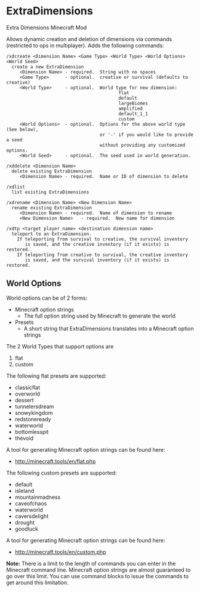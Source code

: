 # ExtraDimensions
Extra Dimensions Minecraft Mod

Allows dynamic creation and deletion of dimensions via commands (restricted to ops in multiplayer).  Adds the following commands:

```
/xdcreate <Dimension Name> <Game Type> <World Type> <World Options> <World Seed> 
  create a new ExtraDimension
     <Dimension Name> - required.  String with no spaces
     <Game Type>      - optional.  creative or survival (defaults to creative)
     <World Type>     - optional.  World type for new dimension:
                                          flat
                                          default
                                          largeBiomes
                                          amplified
                                          default_1_1
                                          custom
     <World Options>  - optional.  Options for the above world type (See below), 
                                   or '-' if you would like to provide a seed 
                                   without providing any customized options.
     <World Seed>     - optional.  The seed used in world generation.

/xddelete <Dimension Name>
  delete existing ExtraDimension
     <Dimension Name> - required.  Name or ID of dimension to delete

/xdlist
  list existing ExtraDimensions

/xdrename <Dimension Name> <New Dimension Name>
  rename existing ExtraDimension
     <Dimension Name> - required.  Name of dimension to rename
     <New Dimension Name>   - required.  New name for dimension

/xdtp <target player name> <destination dimension name>
  teleport to an ExtraDimension.
    If teleporting from survival to creative, the survival inventory 
       is saved, and the creative inventory (if it exists) is restored.
    If teleporting from creative to survival, the creative inventory 
       is saved, and the survival inventory (if it exists) is restored.
```

## World Options

World options can be of 2 forms:

* Minecraft option strings
  * The full option string used by Minecraft to generate the world
* Presets
  * A short string that ExtraDimensions translates into a Minecraft option strings

The 2 World Types that support options are

1. flat
2. custom

The following flat presets are supported:
  * classicflat
  * overworld
  * dessert
  * tunnelersdream
  * snowykingdom
  * redstoneready
  * waterworld
  * bottomlesspit
  * thevoid

A tool for generating Minecraft option strings can be found here:
  * http://minecraft.tools/en/flat.php 

The following custom presets are supported:
  * default
  * isleland
  * mountainmadness
  * caveofchaos
  * waterworld
  * caversdelight
  * drought
  * goodluck

A tool for generating Minecraft option strings can be found here:
  * http://minecraft.tools/en/custom.php 

**Note:** There is a limit to the length of commands you can enter in the Minecraft 
command line.  Minecraft option strings are almost guaranteed to go over this limit.
You can use command blocks to issue the commands to get around this limitation.

